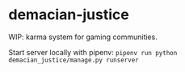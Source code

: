# demacian-justice
WIP: karma system for gaming communities.

Start server locally with pipenv:
`pipenv run python demacian_justice/manage.py runserver`